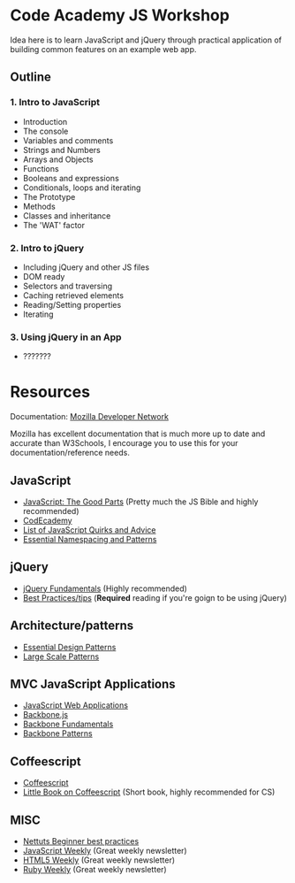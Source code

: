 # Code Academy JS Workshop

Idea here is to learn JavaScript and jQuery through practical application of building common features on an example web app.

## Outline

### 1. Intro to JavaScript
  * Introduction
  * The console
  * Variables and comments
  * Strings and Numbers
  * Arrays and Objects
  * Functions
  * Booleans and expressions
  * Conditionals, loops and iterating
  * The Prototype
  * Methods
  * Classes and inheritance
  * The 'WAT' factor

### 2. Intro to jQuery
  * Including jQuery and other JS files
  * DOM ready
  * Selectors and traversing
  * Caching retrieved elements
  * Reading/Setting properties
  * Iterating

### 3. Using jQuery in an App
  * ???????


# Resources

Documentation: [Mozilla Developer Network](https://developer.mozilla.org/en/JavaScript/Reference)

Mozilla has excellent documentation that is much more up to date and accurate than W3Schools, I encourage you to use this for your documentation/reference needs.

## JavaScript
* [JavaScript: The Good Parts](http://shop.oreilly.com/product/9780596517748.do) (Pretty much the JS Bible and highly recommended)
* [CodEcademy](http://www.codecademy.com/#!/exercises/0)
* [List of JavaScript Quirks and Advice](http://bonsaiden.github.com/JavaScript-Garden/)
* [Essential Namespacing and Patterns](http://addyosmani.com/blog/essential-js-namespacing/)

## jQuery
* [jQuery Fundamentals](http://jqfundamentals.com/book/index.html) (Highly recommended)
* [Best Practices/tips](http://24ways.org/2011/your-jquery-now-with-less-suck) (**Required** reading if you're goign to be using jQuery)

## Architecture/patterns
* [Essential Design Patterns](http://addyosmani.com/resources/essentialjsdesignpatterns/book/)
* [Large Scale Patterns](http://addyosmani.com/largescalejavascript/)

## MVC JavaScript Applications
* [JavaScript Web Applications](http://shop.oreilly.com/product/0636920018421.do)
* [Backbone.js](http://documentcloud.github.com/backbone/)
* [Backbone Fundamentals](https://github.com/addyosmani/backbone-fundamentals)
* [Backbone Patterns](http://ricostacruz.com/backbone-patterns/)

## Coffeescript
* [Coffeescript](http://coffeescript.org/)
* [Little Book on Coffeescript](http://arcturo.github.com/library/coffeescript/) (Short book, highly recommended for CS)

## MISC
* [Nettuts Beginner best practices](http://net.tutsplus.com/tutorials/javascript-ajax/24-javascript-best-practices-for-beginners/)
* [JavaScript Weekly](http://javascriptweekly.com/) (Great weekly newsletter)
* [HTML5 Weekly](http://html5weekly.com/) (Great weekly newsletter)
* [Ruby Weekly](http://rubyweekly.com/) (Great weekly newsletter)

